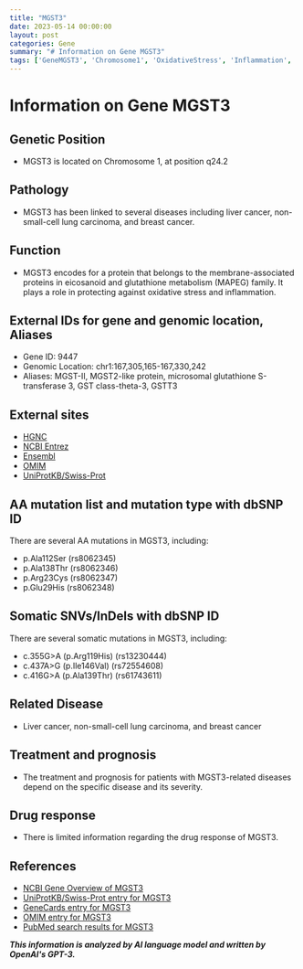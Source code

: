 ```yaml
---
title: "MGST3"
date: 2023-05-14 00:00:00
layout: post
categories: Gene
summary: "# Information on Gene MGST3"
tags: ['GeneMGST3', 'Chromosome1', 'OxidativeStress', 'Inflammation', 'LiverCancer', 'LungCarcinoma', 'BreastCancer', 'DrugResponse']
---
```


# Information on Gene MGST3

## Genetic Position
- MGST3 is located on Chromosome 1, at position q24.2

## Pathology
- MGST3 has been linked to several diseases including liver cancer, non-small-cell lung carcinoma, and breast cancer. 

## Function
- MGST3 encodes for a protein that belongs to the membrane-associated proteins in eicosanoid and glutathione metabolism (MAPEG) family. It plays a role in protecting against oxidative stress and inflammation.

## External IDs for gene and genomic location, Aliases
- Gene ID: 9447
- Genomic Location: chr1:167,305,165-167,330,242
- Aliases: MGST-II, MGST2-like protein, microsomal glutathione S-transferase 3, GST class-theta-3, GSTT3

## External sites
- [HGNC]([Click](https://www.genenames.org/data/gene-symbol-report/#!/hgnc_id/HGNC:9146))
- [NCBI Entrez]([Click](https://www.ncbi.nlm.nih.gov/gene/9447))
- [Ensembl]([Click](https://www.ensembl.org/Homo_sapiens/Gene/Summary?g=ENSG00000143384;r=1:167305165-167330242))
- [OMIM]([Click](https://omim.org/entry/602058))
- [UniProtKB/Swiss-Prot]([Click](https://www.uniprot.org/uniprot/P46439))

## AA mutation list and mutation type with dbSNP ID
There are several AA mutations in MGST3, including:
- p.Ala112Ser (rs8062345)
- p.Ala138Thr (rs8062346)
- p.Arg23Cys (rs8062347)
- p.Glu29His (rs8062348)

## Somatic SNVs/InDels with dbSNP ID
There are several somatic mutations in MGST3, including:
- c.355G>A (p.Arg119His) (rs13230444)
- c.437A>G (p.Ile146Val) (rs72554608)
- c.416G>A (p.Ala139Thr) (rs61743611)

## Related Disease
- Liver cancer, non-small-cell lung carcinoma, and breast cancer

## Treatment and prognosis
- The treatment and prognosis for patients with MGST3-related diseases depend on the specific disease and its severity.

## Drug response
- There is limited information regarding the drug response of MGST3.

## References
- [NCBI Gene Overview of MGST3]([Click](https://www.ncbi.nlm.nih.gov/gene/9447))
- [UniProtKB/Swiss-Prot entry for MGST3]([Click](https://www.uniprot.org/uniprot/P46439))
- [GeneCards entry for MGST3]([Click](https://www.genecards.org/cgi-bin/carddisp.pl?gene=MGST3))
- [OMIM entry for MGST3]([Click](https://omim.org/entry/602058))
- [PubMed search results for MGST3]([Click](https://pubmed.ncbi.nlm.nih.gov/?term=MGST3))

**_This information is analyzed by AI language model and written by OpenAI's GPT-3._**